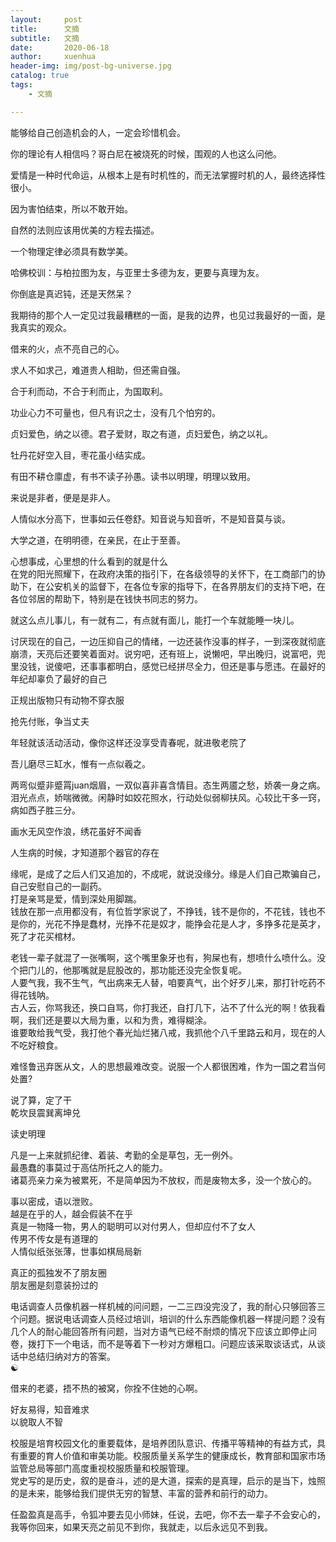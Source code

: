 ```yaml
---
layout:     post
title:      文摘
subtitle:   文摘
date:       2020-06-18
author:     xuenhua
header-img: img/post-bg-universe.jpg
catalog: true
tags:
    - 文摘

---
```


能够给自己创造机会的人，一定会珍惜机会。

你的理论有人相信吗？哥白尼在被烧死的时候，围观的人也这么问他。

爱情是一种时代命运，从根本上是有时机性的，而无法掌握时机的人，最终选择性很小。

因为害怕结束，所以不敢开始。

自然的法则应该用优美的方程去描述。

一个物理定律必须具有数学美。

哈佛校训：与柏拉图为友，与亚里士多德为友，更要与真理为友。

你倒底是真迟钝，还是天然呆？

我期待的那个人一定见过我最糟糕的一面，是我的边界，也见过我最好的一面，是我真实的观众。

借来的火，点不亮自己的心。

求人不如求己，难道贵人相助，但还需自强。

合于利而动，不合于利而止，为国取利。

功业心力不可量也，但凡有识之士，没有几个怕穷的。

贞妇爱色，纳之以德。君子爱财，取之有道，贞妇爱色，纳之以礼。

牡丹花好空入目，枣花虽小结实成。

有田不耕仓廪虚，有书不读子孙愚。读书以明理，明理以致用。

来说是非者，便是是非人。

人情似水分高下，世事如云任卷舒。知音说与知音听，不是知音莫与谈。

大学之道，在明明德，在亲民，在止于至善。


心想事成，心里想的什么看到的就是什么  
在党的阳光照耀下，在政府决策的指引下，在各级领导的关怀下，在工商部门的协助下，在公安机关的监督下，在各位专家的指导下，在各界朋友们的支持下吧，在各位邻居的帮助下，特别是在钱快书同志的努力。  

就这么点儿事儿，有一就有二，有点就有面儿，能打一个车就能睡一块儿。  

讨厌现在的自己，一边压抑自己的情绪，一边还装作没事的样子，一到深夜就彻底崩溃，天亮后还要笑着面对。说穷吧，还有班上，说懒吧，早出晚归，说富吧，兜里没钱，说傻吧，还事事都明白，感觉已经拼尽全力，但还是事与愿违。在最好的年纪却辜负了最好的自己  

正规出版物只有动物不穿衣服  

抢先付账，争当丈夫  

年轻就该活动活动，像你这样还没享受青春呢，就进敬老院了  

吾儿磨尽三缸水，惟有一点似羲之。  

两弯似蹙非蹙罥juan烟眉，一双似喜非喜含情目。态生两靥之愁，娇袭一身之病。泪光点点，娇喘微微。闲静时如姣花照水，行动处似弱柳扶风。心较比干多一窍，病如西子胜三分。  

画水无风空作浪，绣花虽好不闻香  

人生病的时候，才知道那个器官的存在  

缘呢，是成了之后人们又追加的，不成呢，就说没缘分。缘是人们自己欺骗自己，自己安慰自己的一副药。  
打是亲骂是爱，情到深处用脚踹。  
钱放在那一点用都没有，有位哲学家说了，不挣钱，钱不是你的，不花钱，钱也不是你的，光花不挣是蠢材，光挣不花是奴才，能挣会花是人才，多挣多花是英才，死了才花买棺材。  

老钱一辈子就混了一张嘴啊，这个嘴里象牙也有，狗屎也有，想喷什么喷什么。没个把门儿的，他那嘴就是屁股改的，那功能还没完全恢复呢。  
人要气我，我不生气，气出病来无人替，咱要真气，出个好歹儿来，那打针吃药不得花钱呐。  
古人云，你骂我还，换口自骂，你打我还，自打几下，沾不了什么光的啊！依我看啊，我们还是要以大局为重，以和为贵，难得糊涂。  
谁要敢给我气受，我打他个春光灿烂猪八戒，我抓他个八千里路云和月，现在的人不吃好粮食。  

难怪鲁迅弃医从文，人的思想最难改变。说服一个人都很困难，作为一国之君当何处置?  

说了算，定了干  
乾坎艮震巽离坤兑  

读史明理  

凡是一上来就抓纪律、着装、考勤的全是草包，无一例外。  
最愚蠢的事莫过于高估所托之人的能力。  
诸葛亮亲力亲为被累死，不是简单因为不放权，而是废物太多，没一个放心的。  

事以密成，语以泄败。  
越是在乎的人，越会假装不在乎  
真是一物降一物，男人的聪明可以对付男人，但却应付不了女人  
传男不传女是有道理的  
人情似纸张张薄，世事如棋局局新  

真正的孤独发不了朋友圈  
朋友圈是刻意装扮过的  


电话调查人员像机器一样机械的问问题，一二三四没完没了，我的耐心只够回答三个问题。据说电话调查人员经过培训，培训的什么东西能像机器一样提问题？没有几个人的耐心能回答所有问题，当对方语气已经不耐烦的情况下应该立即停止问卷，拨打下一个电话，而不是等着下一秒对方爆粗口。问题应该采取谈话式，从谈话中总结归纳对方的答案。  
☯︎

借来的老婆，捂不热的被窝，你拴不住她的心啊。  

好友易得，知音难求  
以貌取人不智  

校服是培育校园文化的重要载体，是培养团队意识、传播平等精神的有益方式，具有重要的育人价值和审美功能。校服质量关系学生的健康成长，教育部和国家市场监管总局等部门高度重视校服质量和校服管理。  
党史写的是历史，叙的是奋斗，述的是大道，探索的是真理，启示的是当下，烛照的是未来，能够给我们提供无穷的智慧、丰富的营养和前行的动力。  

任盈盈真是高手，令狐冲要去见小师妹，任说，去吧，你不去一辈子不会安心的，我等你回来，如果天亮之前见不到你，我就走，以后永远见不到我。  
